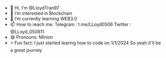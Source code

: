 - 👋 Hi, I’m @LloydTran97
- 👀 I’m interested in Blockchain  
- 🌱 I’m currently learning WEB3.0
- 📫 How to reach me: Telegram : t.me/LLoyd0506
                      Twitter : @LLoyd_050611
- 😄 Pronouns: Minion
- ⚡ Fun fact: I just started learing how to code on 1/1/2024 So yeah it'll be a great journey

<!---
LloydTran97/LloydTran97 is a ✨ special ✨ repository because its `README.md` (this file) appears on your GitHub profile.
You can click the Preview link to take a look at your changes.
--->
